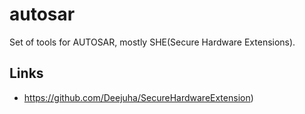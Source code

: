 # autosar

Set of tools for AUTOSAR, mostly SHE(Secure Hardware Extensions).

## Links

- https://github.com/Deejuha/SecureHardwareExtension)

